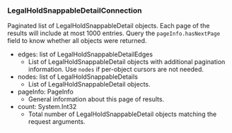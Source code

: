 ### LegalHoldSnappableDetailConnection
Paginated list of LegalHoldSnappableDetail objects. Each page of the results will include at most 1000 entries. Query the `pageInfo.hasNextPage` field to know whether all objects were returned.

- edges: list of LegalHoldSnappableDetailEdges
  - List of LegalHoldSnappableDetail objects with additional pagination information. Use `nodes` if per-object cursors are not needed.
- nodes: list of LegalHoldSnappableDetails
  - List of LegalHoldSnappableDetail objects.
- pageInfo: PageInfo
  - General information about this page of results.
- count: System.Int32
  - Total number of LegalHoldSnappableDetail objects matching the request arguments.
